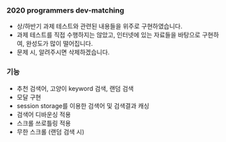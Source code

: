 ### 2020 programmers dev-matching
* 상/하반기 과제 테스트와 관련된 내용들을 위주로 구현하였습니다.
* 과제 테스트를 직접 수행하지는 않았고, 인터넷에 있는 자료들을 바탕으로 구현하여, 완성도가 많이 떨어집니다.
* 문제 시, 알려주시면 삭제하겠습니다.

### 기능
* 추천 검색어, 고양이 keyword 검색, 랜덤 검색
* 모달 구현
* session storage를 이용한 검색어 및 검색결과 캐싱
* 검색어 디바운싱 적용
* 스크롤 쓰로틀링 적용
* 무한 스크롤 (랜덤 검색 시)


